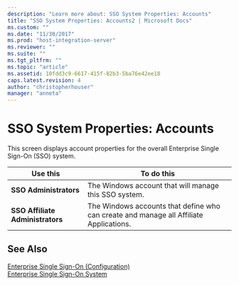 ```yaml
---
description: "Learn more about: SSO System Properties: Accounts"
title: "SSO System Properties: Accounts2 | Microsoft Docs"
ms.custom: ""
ms.date: "11/30/2017"
ms.prod: "host-integration-server"
ms.reviewer: ""
ms.suite: ""
ms.tgt_pltfrm: ""
ms.topic: "article"
ms.assetid: 10fdd3c9-6617-415f-82b3-5ba76e42ee18
caps.latest.revision: 4
author: "christopherhouser"
manager: "anneta"
---
```

# SSO System Properties: Accounts
This screen displays account properties for the overall Enterprise Single Sign-On (SSO) system.  
  
|Use this|To do this|  
|--------------|----------------|  
|**SSO Administrators**|The Windows account that will manage this SSO system.|  
|**SSO Affiliate Administrators**|The Windows accounts that define who can create and manage all Affiliate Applications.|  
  
## See Also  
 [Enterprise Single Sign-On (Configuration)](../core/enterprise-single-sign-on-configuration-1.md)   
 [Enterprise Single Sign-On System](../core/enterprise-single-sign-on-system2.md)
